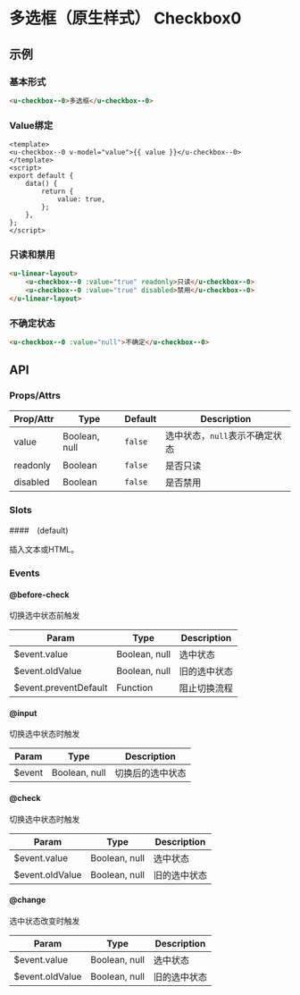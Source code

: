 # 多选框（原生样式） Checkbox0

## 示例
### 基本形式

``` html
<u-checkbox--0>多选框</u-checkbox--0>
```

### Value绑定

``` vue
<template>
<u-checkbox--0 v-model="value">{{ value }}</u-checkbox--0>
</template>
<script>
export default {
    data() {
        return {
            value: true,
        };
    },
};
</script>
```

### 只读和禁用

``` html
<u-linear-layout>
    <u-checkbox--0 :value="true" readonly>只读</u-checkbox--0>
    <u-checkbox--0 :value="true" disabled>禁用</u-checkbox--0>
</u-linear-layout>
```

### 不确定状态

``` html
<u-checkbox--0 :value="null">不确定</u-checkbox--0>
```

## API
### Props/Attrs

| Prop/Attr | Type | Default | Description |
| --------- | ---- | ------- | ----------- |
| value | Boolean, null | `false` | 选中状态，`null`表示不确定状态  |
| readonly | Boolean | `false` | 是否只读 |
| disabled | Boolean | `false` | 是否禁用 |

### Slots

####　(default)

插入文本或HTML。

### Events

#### @before-check

切换选中状态前触发

| Param | Type | Description |
| ----- | ---- | ----------- |
| $event.value | Boolean, null | 选中状态 |
| $event.oldValue | Boolean, null | 旧的选中状态 |
| $event.preventDefault | Function | 阻止切换流程 |

#### @input

切换选中状态时触发

| Param | Type | Description |
| ----- | ---- | ----------- |
| $event | Boolean, null | 切换后的选中状态 |

#### @check

切换选中状态时触发

| Param | Type | Description |
| ----- | ---- | ----------- |
| $event.value | Boolean, null | 选中状态 |
| $event.oldValue | Boolean, null | 旧的选中状态 |

#### @change

选中状态改变时触发

| Param | Type | Description |
| ----- | ---- | ----------- |
| $event.value | Boolean, null | 选中状态 |
| $event.oldValue | Boolean, null | 旧的选中状态 |
